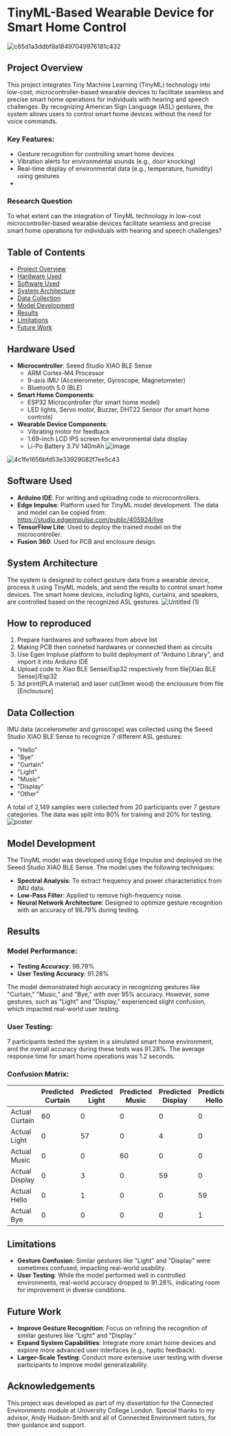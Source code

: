 # TinyML-Based Wearable Device for Smart Home Control
![c65d1a3ddbf9a18497049976181c432](https://github.com/user-attachments/assets/c0966193-d518-424d-9de7-6bd27cde3b9c)

## Project Overview

This project integrates Tiny Machine Learning (TinyML) technology into low-cost, microcontroller-based wearable devices to facilitate seamless and precise smart home operations for individuals with hearing and speech challenges. By recognizing American Sign Language (ASL) gestures, the system allows users to control smart home devices without the need for voice commands.
### Key Features:
- Gesture recognition for controlling smart home devices
- Vibration alerts for environmental sounds (e.g., door knocking)
- Real-time display of environmental data (e.g., temperature, humidity) using gestures
- 
### Research Question
To what extent can the integration of TinyML technology in low-cost microcontroller-based wearable devices facilitate seamless and precise smart home operations for individuals with hearing and speech challenges?

## Table of Contents

- [Project Overview](#project-overview)
- [Hardware Used](#hardware-used)
- [Software Used](#software-used)
- [System Architecture](#system-architecture)
- [Data Collection](#data-collection)
- [Model Development](#model-development)
- [Results](#results)
- [Limitations](#limitations)
- [Future Work](#future-work)


## Hardware Used

- **Microcontroller**: Seeed Studio XIAO BLE Sense
  - ARM Cortex-M4 Processor
  - 9-axis IMU (Accelerometer, Gyroscope, Magnetometer)
  - Bluetooth 5.0 (BLE)
- **Smart Home Components**:
  - ESP32 Microcontroller (for smart home model)
  - LED lights, Servo motor, Buzzer, DHT22 Sensor (for smart home controls)
- **Wearable Device Components**:
  - Vibrating motor for feedback
  - 1.69-inch LCD IPS screen for environmental data display
  - Li-Po Battery 3.7V 140mAh
![image](https://github.com/user-attachments/assets/129ab376-f153-49dd-b774-f51ccecc1fc9)

![4c1fe1656bfd53e33929082f7ee5c43](https://github.com/user-attachments/assets/80368752-2ae6-4918-bda7-3913d7156ce5)


## Software Used

- **Arduino IDE**: For writing and uploading code to microcontrollers.
- **Edge Impulse**: Platform used for TinyML model development. The data and model can be copied from: https://studio.edgeimpulse.com/public/405924/live
- **TensorFlow Lite**: Used to deploy the trained model on the microcontroller.
- **Fusion 360**: Used for PCB and enclosure design.

## System Architecture

The system is designed to collect gesture data from a wearable device, process it using TinyML models, and send the results to control smart home devices. The smart home devices, including lights, curtains, and speakers, are controlled based on the recognized ASL gestures.
![Untitled (1)](https://github.com/user-attachments/assets/aa916571-a28e-4bd8-a52e-ebfd9ff11232)

## How to reproduced

1. Prepare hardwares and softwares from above list
2. Making PCB then conneted hardwares or connected them as circuits
3. Use Egen Impluse platform to build deployment of "Arduino Library", and import it into Arduino IDE
4. Upload code to Xiao BLE Sense/Esp32 respectively from file[Xiao BLE Sense]/Esp32
5. 3d print(PLA material) and laser cut(3mm wood) the enclousure from file [Enclousure]
   

## Data Collection

IMU data (accelerometer and gyroscope) was collected using the Seeed Studio XIAO BLE Sense to recognize 7 different ASL gestures:
- "Hello"
- "Bye"
- "Curtain"
- "Light"
- "Music"
- "Display"
- "Other"

A total of 2,149 samples were collected from 20 participants over 7 gesture categories. The data was split into 80% for training and 20% for testing.
![poster](https://github.com/user-attachments/assets/99984ab2-7c10-43bf-9b5b-87e06d96af4b)

## Model Development

The TinyML model was developed using Edge Impulse and deployed on the Seeed Studio XIAO BLE Sense. The model uses the following techniques:
- **Spectral Analysis**: To extract frequency and power characteristics from IMU data.
- **Low-Pass Filter**: Applied to remove high-frequency noise.
- **Neural Network Architecture**: Designed to optimize gesture recognition with an accuracy of 98.79% during testing.

## Results

### Model Performance:
- **Testing Accuracy**: 98.79%
- **User Testing Accuracy**: 91.28%

The model demonstrated high accuracy in recognizing gestures like "Curtain," "Music," and "Bye," with over 95% accuracy. However, some gestures, such as "Light" and "Display," experienced slight confusion, which impacted real-world user testing.

### User Testing:
7 participants tested the system in a simulated smart home environment, and the overall accuracy during these tests was 91.28%. The average response time for smart home operations was 1.2 seconds.

### Confusion Matrix:
|              | Predicted Curtain | Predicted Light | Predicted Music | Predicted Display | Predicted Hello | Predicted Bye | Predicted Other |
|--------------|-------------------|----------------|-----------------|------------------|----------------|---------------|-----------------|
| Actual Curtain | 60                | 0              | 0               | 0                | 0              | 0             | 3               |
| Actual Light   | 0                 | 57             | 0               | 4                | 0              | 0             | 2               |
| Actual Music   | 0                 | 0              | 60              | 0                | 0              | 0             | 3               |
| Actual Display | 0                 | 3              | 0               | 59               | 0              | 0             | 1               |
| Actual Hello   | 0                 | 1              | 0               | 0                | 59             | 2             | 1               |
| Actual Bye     | 0                 | 0              | 0               | 0                | 1              | 61            | 1               |

## Limitations

- **Gesture Confusion**: Similar gestures like "Light" and "Display" were sometimes confused, impacting real-world usability.
- **User Testing**: While the model performed well in controlled environments, real-world accuracy dropped to 91.28%, indicating room for improvement in diverse conditions.

## Future Work

- **Improve Gesture Recognition**: Focus on refining the recognition of similar gestures like "Light" and "Display."
- **Expand System Capabilities**: Integrate more smart home devices and explore more advanced user interfaces (e.g., haptic feedback).
- **Larger-Scale Testing**: Conduct more extensive user testing with diverse participants to improve model generalizability.


## Acknowledgements

This project was developed as part of my dissertation for the Connected Environments module at University College London. Special thanks to my advisor, Andy Hudson-Smith and all of Connected Environment tutors, for their guidance and support.

